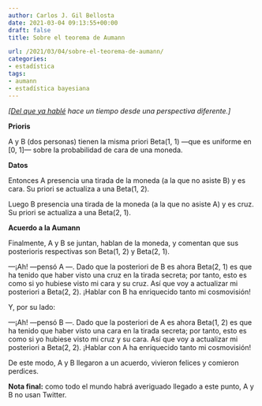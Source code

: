 ```yaml
---
author: Carlos J. Gil Bellosta
date: 2021-03-04 09:13:55+00:00
draft: false
title: Sobre el teorema de Aumann

url: /2021/03/04/sobre-el-teorema-de-aumann/
categories:
- estadística
tags:
- aumann
- estadística bayesiana
---
```





_[[Del que ya hablé](https://www.datanalytics.com/2019/05/10/un-reciproco-para-el-teorema-de-bernstein-von-mises/) hace un tiempo desde una perspectiva diferente.]_







**Prioris**







A y B (dos personas) tienen la misma priori Beta(1, 1) —que es uniforme en [0, 1]— sobre la probabilidad de cara de una moneda.







**Datos**







Entonces A presencia una tirada de la moneda (a la que no asiste B) y es cara. Su priori se actualiza a una Beta(1, 2).







Luego B presencia una tirada de la moneda (a la que no asiste A) y es cruz. Su priori se actualiza a una Beta(2, 1).







**Acuerdo a la Aumann**







Finalmente, A y B se juntan, hablan de la moneda, y comentan que sus posterioris respectivas son Beta(1, 2) y Beta(2, 1).







—¡Ah! —pensó A —. Dado que la posteriori de B es ahora Beta(2, 1) es que ha tenido que haber visto una cruz en la tirada secreta; por tanto, esto es como si yo hubiese visto mi cara y su cruz. Así que voy a actualizar mi posteriori a Beta(2, 2). ¡Hablar con B ha enriquecido tanto mi cosmovisión!







Y, por su lado:







—¡Ah! —pensó B —. Dado que la posteriori de A es ahora Beta(1, 2) es que ha tenido que haber visto una cara en la tirada secreta; por tanto, esto es como si yo hubiese visto mi cruz y su cara. Así que voy a actualizar mi posteriori a Beta(2, 2). ¡Hablar con A ha enriquecido tanto mi cosmovisión!







De este modo, A y B llegaron a un acuerdo, vivieron felices y comieron perdices.







**Nota final:** como todo el mundo habrá averiguado llegado a este punto, A y B no usan Twitter.



